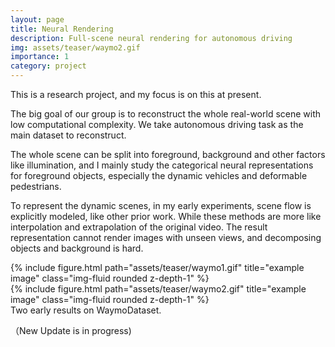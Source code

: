 ```yaml
---
layout: page
title: Neural Rendering
description: Full-scene neural rendering for autonomous driving
img: assets/teaser/waymo2.gif
importance: 1
category: project
---
```


This is a research project, and my focus is on this at present.

The big goal of our group is to reconstruct the whole real-world scene with low computational complexity. We take autonomous driving task as the main dataset to reconstruct.

The whole scene can be split into foreground, background and other factors like illumination, and I mainly study the categorical neural representations for foreground objects, especially the dynamic vehicles and deformable pedestrians.

To represent the dynamic scenes, in my early experiments, scene flow is explicitly modeled, like other prior work. While these methods are more like interpolation and extrapolation of the original video. The result representation cannot render images with unseen views, and decomposing objects and background is hard.

<div class="row">
    <div class="col-sm mt-2 mt-md-0">
        {% include figure.html path="assets/teaser/waymo1.gif" title="example image" class="img-fluid rounded z-depth-1" %}
    </div>
    <div class="col-sm mt-2 mt-md-0">
        {% include figure.html path="assets/teaser/waymo2.gif" title="example image" class="img-fluid rounded z-depth-1" %}
    </div>
</div>
<div class="caption">
    Two early results on WaymoDataset.
</div>

（New Update is in progress)
